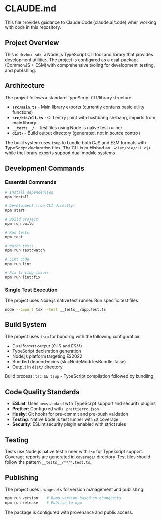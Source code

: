 # CLAUDE.md

This file provides guidance to Claude Code (claude.ai/code) when working with code in this repository.

## Project Overview

This is `devbox-sdk`, a Node.js TypeScript CLI tool and library that provides development utilities. The project is configured as a dual-package (CommonJS + ESM) with comprehensive tooling for development, testing, and publishing.

## Architecture

The project follows a standard TypeScript CLI/library structure:

- **`src/main.ts`** - Main library exports (currently contains basic utility functions)
- **`src/bin/cli.ts`** - CLI entry point with hashbang shebang, imports from main library
- **`__tests__/`** - Test files using Node.js native test runner
- **`dist/`** - Build output directory (generated, not in source control)

The build system uses `tsup` to bundle both CJS and ESM formats with TypeScript declaration files. The CLI is published as `./dist/bin/cli.cjs` while the library exports support dual module systems.

## Development Commands

### Essential Commands
```bash
# Install dependencies
npm install

# Development (run CLI directly)
npm start

# Build project
npm run build

# Run tests
npm test

# Watch tests
npm run test:watch

# Lint code
npm run lint

# Fix linting issues
npm run lint:fix
```

### Single Test Execution
The project uses Node.js native test runner. Run specific test files:
```bash
node --import tsx --test __tests__/app.test.ts
```

## Build System

The project uses `tsup` for bundling with the following configuration:
- Dual format output (CJS and ESM)
- TypeScript declaration generation
- Node.js platform targeting ES2022
- Bundled dependencies (skipNodeModulesBundle: false)
- Output in `dist/` directory

Build process: `tsc && tsup` - TypeScript compilation followed by bundling.

## Code Quality Standards

- **ESLint**: Uses `neostandard` with TypeScript support and security plugins
- **Prettier**: Configured with `.prettierrc.json`
- **Husky**: Git hooks for pre-commit and pre-push validation
- **Testing**: Native Node.js test runner with `c8` coverage
- **Security**: ESLint security plugin enabled with strict rules

## Testing

Tests use Node.js native test runner with `tsx` for TypeScript support. Coverage reports are generated in `coverage/` directory. Test files should follow the pattern `__tests__/**/*.test.ts`.

## Publishing

The project uses `changesets` for version management and publishing:
```bash
npm run version    # Bump version based on changesets
npm run release    # Publish to npm
```

The package is configured with provenance and public access.